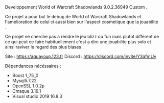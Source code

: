 
Developpement World of Warcraft Shadowlands 9.0.2.36949 Custom .

Ce projet a pour but le debug de World of Warcraft Shadowlands et l'amelioration de celui ci aussi bien sur l'aspect cosmetique que la jouabilite .

Ce projet ne cherche pas a rendre le jeu blizz ou fun mais plutot different de ce qui peut ce faire habituellement c'est a dire une jouabilite plus solo et ainsi raviver le regard des plus blases .

Site : https://aquayoup.123.fr
Discord : https://discord.com/invite/Y3qfmUy

Dépendances nécéssaires : 
 - Boost 1_75_0
 - Mysql5.7.22
 - OpenSSL 1.0.2p
 - Cmaque 3.19.1
 - Visual studio 2019 16.8.3
 

